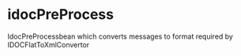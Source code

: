 # idocPreProcess
IdocPreProcessbean which converts messages to format required by IDOCFlatToXmlConvertor
